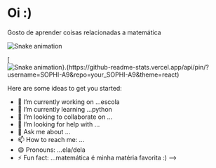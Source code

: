 # Oi :)
Gosto de aprender coisas relacionadas a matemática

![Snake animation](https://github.com/SOPHI_A9/SOPHI-A9/blob/output/github-contribution-grid-snake.svg)

[![Snake animation}.(https://github-readme-stats.vercel.app/api/pin/?username=SOPHI-A9&repo=your_SOPHI-A9&theme=react)](https://github.com/SOPHI-A9/SOPHI-A9)

Here are some ideas to get you started:

- 🔭 I’m currently working on ...escola
- 🌱 I’m currently learning ...python
- 👯 I’m looking to collaborate on ...
- 🤔 I’m looking for help with ...
- 💬 Ask me about ...
- 📫 How to reach me: ...
- 😄 Pronouns: ...ela/dela
- ⚡ Fun fact: ...matemática é minha matéria favorita :)
-->
